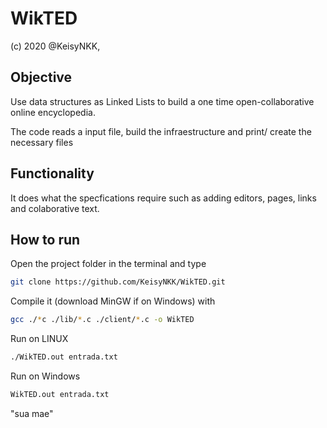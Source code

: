WikTED
======

(c) 2020 @KeisyNKK,

Objective
---------

Use data structures as Linked Lists to build a one time open-collaborative online encyclopedia.

The code reads a input file, build the infraestructure and print/ create the necessary files

Functionality
-------------


It does what the specfications require such as adding editors, pages, links and colaborative text.


How to run
-----------

Open the project folder in the terminal and type

```bash
git clone https://github.com/KeisyNKK/WikTED.git
```

Compile it (download MinGW if on Windows) with

```bash
gcc ./*c ./lib/*.c ./client/*.c -o WikTED
```

Run on LINUX

```bash
./WikTED.out entrada.txt
```

Run on Windows

```bash
WikTED.out entrada.txt
```





"sua mae" 
